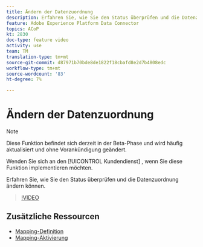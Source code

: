```yaml
---
title: Ändern der Datenzuordnung
description: Erfahren Sie, wie Sie den Status überprüfen und die Datenzuordnung ändern können.
feature: Adobe Experience Platform Data Connector
topics: ACoP
kt: 2830
doc-type: feature video
activity: use
team: TM
translation-type: tm+mt
source-git-commit: d87971b70bde8de1822f18cbafd8e2d7b4808edc
workflow-type: tm+mt
source-wordcount: '83'
ht-degree: 7%

---
```



# Ändern der Datenzuordnung

>[!NOTE]
>
>Diese Funktion befindet sich derzeit in der Beta-Phase und wird häufig aktualisiert und ohne Vorankündigung geändert.
>
>Wenden Sie sich an den [!UICONTROL Kundendienst] , wenn Sie diese Funktion implementieren möchten.

Erfahren Sie, wie Sie den Status überprüfen und die Datenzuordnung ändern können.

>[!VIDEO](https://video.tv.adobe.com/v/27266?quality=12)

## Zusätzliche Ressourcen

* [Mapping-Definition](https://docs.adobe.com/content/help/en/campaign-standard/using/administrating/mapping-campaign-and-aep-data/aep-mapping-definition.html)
* [Mapping-Aktivierung](https://docs.adobe.com/content/help/en/campaign-standard/using/administrating/mapping-campaign-and-aep-data/aep-mapping-activation.html)

